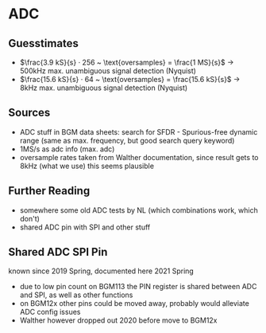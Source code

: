# ADC

## Guesstimates

- $\frac{3.9 kS}{s} · 256 ~ \text{oversamples} = \frac{1 MS}{s}$ → 500kHz max. unambiguous signal detection (Nyquist)
- $\frac{15.6 kS}{s} · 64 ~ \text{oversamples} = \frac{15.6 kS}{s}$ → 8kHz max. unambiguous signal detection (Nyquist)

## Sources

- ADC stuff in BGM data sheets: search for SFDR - Spurious-free dynamic range (same as max. frequency, but good search query keyword)
- 1MS/s as adc info (max. adc)
- oversample rates taken from Walther documentation, since result gets to 8kHz (what we use) this seems plausible

## Further Reading

- somewhere some old ADC tests by NL (which combinations work, which don't)
- shared ADC pin with SPI and other stuff

## Shared ADC SPI Pin

known since 2019 Spring, documented here 2021 Spring

- due to low pin count on BGM113 the PIN register is shared between ADC and SPI, as well as other functions
- on BGM12x other pins could be moved away, probably would alleviate ADC config issues
- Walther however dropped out 2020 before move to BGM12x
